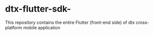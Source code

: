 # dtx-flutter-sdk-
This repository contains the entire Flutter (front-end side) of dtx cross-platform mobile application
